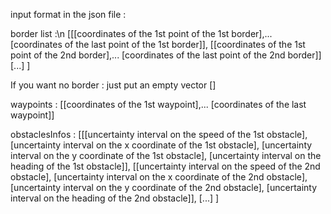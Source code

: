 input format in the json file :

border list :\n
[[[coordinates of the 1st point of the 1st border],... [coordinates of the last point of the 1st border]],
[[coordinates of the 1st point of the 2nd border],... [coordinates of the last point of the 2nd border]]
[...]
]

If you want no border : just put an empty vector []

waypoints :
[[coordinates of the 1st waypoint],... [coordinates of the last waypoint]]

obstaclesInfos :
[[[uncertainty interval on the speed of the 1st obstacle], [uncertainty interval on the x coordinate of the 1st obstacle], [uncertainty interval on the y coordinate of the 1st obstacle], [uncertainty interval on the heading of the 1st obstacle]],
[[uncertainty interval on the speed of the 2nd obstacle], [uncertainty interval on the x coordinate of the 2nd obstacle], [uncertainty interval on the y coordinate of the 2nd obstacle], [uncertainty interval on the heading of the 2nd obstacle]],
[...]
]